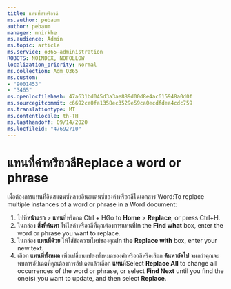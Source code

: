 ```yaml
---
title: แทนที่คำหรือวลี
ms.author: pebaum
author: pebaum
manager: mnirkhe
ms.audience: Admin
ms.topic: article
ms.service: o365-administration
ROBOTS: NOINDEX, NOFOLLOW
localization_priority: Normal
ms.collection: Adm_O365
ms.custom:
- "9001453"
- "3465"
ms.openlocfilehash: 47a631bd045d3a3ae889d00d8e4ac615948a0d0f
ms.sourcegitcommit: c6692ce0fa1358ec3529e59ca0ecdfdea4cdc759
ms.translationtype: MT
ms.contentlocale: th-TH
ms.lasthandoff: 09/14/2020
ms.locfileid: "47692710"
---
```

# <a name="replace-a-word-or-phrase"></a><span data-ttu-id="6be50-102">แทนที่คำหรือวลี</span><span class="sxs-lookup"><span data-stu-id="6be50-102">Replace a word or phrase</span></span>

<span data-ttu-id="6be50-103">เมื่อต้องการแทนที่อินสแตนซ์หลายอินสแตนซ์ของคำหรือวลีในเอกสาร Word:</span><span class="sxs-lookup"><span data-stu-id="6be50-103">To replace multiple instances of a word or phrase in a Word document:</span></span>

1. <span data-ttu-id="6be50-104">ไปที่**หน้าแรก**  >  **แทน**ที่หรือกด Ctrl + H</span><span class="sxs-lookup"><span data-stu-id="6be50-104">Go to **Home** > **Replace**, or press Ctrl+H.</span></span>
2. <span data-ttu-id="6be50-105">ในกล่อง **สิ่งที่ค้นหา** ให้ใส่คำหรือวลีที่คุณต้องการแทนที่</span><span class="sxs-lookup"><span data-stu-id="6be50-105">In the **Find what** box, enter the word or phrase you want to replace.</span></span> 
3. <span data-ttu-id="6be50-106">ในกล่อง **แทนที่ด้วย** ให้ใส่ข้อความใหม่ของคุณ</span><span class="sxs-lookup"><span data-stu-id="6be50-106">In the **Replace with** box, enter your new text.</span></span>
3. <span data-ttu-id="6be50-107">เลือก **แทนที่ทั้งหมด** เพื่อเปลี่ยนแปลงทั้งหมดของคำหรือวลีหรือเลือก **ค้นหาถัดไป** จนกว่าคุณจะพบการอัปเดตที่คุณต้องการอัปเดตแล้วเลือก **แทน**ที่</span><span class="sxs-lookup"><span data-stu-id="6be50-107">Select **Replace All** to change all occurrences of the word or phrase, or select **Find Next** until you find the one(s) you want to update, and then select **Replace**.</span></span>